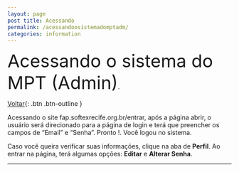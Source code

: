 ```yaml
---
layout: page
post title: Acessando
permalink: /acessandoosistemadomptadm/
categories: information
---
```

<span style="font-size: 40px;">Acessando o sistema do MPT (Admin)</span>.

[Voltar](http://127.0.0.1:4000/information/2025/03/19/mpt-informacoes.html){: .btn .btn-outline }

Acessando o site fap.softexrecife.org.br/entrar, após a página abrir, o usuário será direcionado para a página de login e terá que preencher os campos de “Email” e “Senha”. Pronto !. Você logou no sistema.

Caso você queira verificar suas informações, clique na aba de **Perfil**. Ao entrar na página, terá algumas opções: **Editar** e **Alterar Senha**.

----

[^1]: [It can take up to 10 minutes for changes to your site to publish after you push the changes to GitHub](https://docs.github.com/en/pages/setting-up-a-github-pages-site-with-jekyll/creating-a-github-pages-site-with-jekyll#creating-your-site).

[Just the Docs]: https://just-the-docs.github.io/just-the-docs/
[GitHub Pages]: https://docs.github.com/en/pages
[README]: https://github.c